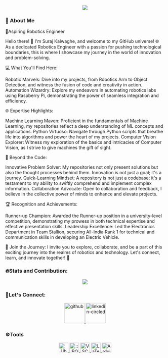 <!-- <h1 align="center">Hi 👋, I'm Suraj Kalwaghe</h1>
<h3 align="center">A budding Robotics Engineer from Maryland, USA</h3> -->

<p align= "center">	
  <img src="https://readme-typing-svg.herokuapp.com?font=Fira+Code&size=23&color=F7F7F7FF&background=FF18C200&center=true&multiline=true&random=false&width=750&height=100&lines=Hi%2C+I'm+Suraj+Kalwaghe!+A+Passionate+Robotics+;Engineer+from++University+of+Maryland%2C+College+Park.;Thanks+for+stopping+by!"/>
</p>


<h3 align="left">🫠 About Me</h3>
<p align= "justify"> 
🚀Aspiring Robotics Engineer

Hello there! 👋 I'm Suraj Kalwaghe, and welcome to my GitHub universe! 🌐 As a dedicated Robotics Engineer with a passion for pushing technological boundaries, this is where I showcase my journey in the world of innovation and problem-solving.

💻 What You'll Find Here:

Robotic Marvels: Dive into my projects, from Robotics Arm to Object Detection, and witness the fusion of code and creativity in action.
Automation Wizardry: Explore my endeavors in automating robotics labs using Raspberry Pi, demonstrating the power of seamless integration and efficiency.

🌐 Expertise Highlights:

Machine Learning Maven: Proficient in the fundamentals of Machine Learning, my repositories reflect a deep understanding of ML concepts and applications.
Python Virtuoso: Navigate through Python scripts that breathe life into algorithms and power the heart of my projects.
Computer Vision Explorer: Witness my exploration of the basics and intricacies of Computer Vision, as I strive to give machines the gift of sight.

🚀 Beyond the Code:

Innovative Problem Solver: My repositories not only present solutions but also the thought processes behind them. Innovation is not just a goal; it's a journey.
Quick-Learning Mindset: A repository is not just a codebase; it's a testament to my ability to swiftly comprehend and implement complex information.
Collaboration Advocate: Open to collaboration and feedback, I believe in the collective power of minds to enhance and elevate projects.

🏆 Recognition and Achievements:

Runner-up Champion: Awarded the Runner-up position in a university-level competition, demonstrating my prowess in both technical expertise and effective presentation skills.
Leadership Excellence: Led the Electronics Department in Team Stallion, securing All-India Rank 1 for technical and communication skills in developing an Electric Vehicle.

🤖 Join the Journey:
I invite you to explore, collaborate, and be a part of this exciting journey into the realms of robotics and technology. Let's connect, learn, and innovate together! 🚀
</p>
<h3 align="left">🔥Stats and Contribution: </h3>
<p align= "center">	
  <img  src="https://github-readme-streak-stats.herokuapp.com?user=Suraj-Kalwaghe&theme=ambient_gradient&disable_animations=false"/>
</p>
<!-- state github 
<p align= "center">	
  <img  src="https://github-readme-stats.vercel.app/api?username=Suraj-Kalwaghe&theme=ambient_gradient"/>
</p>
title_color=f7f7f7&f7f7f7&bg_color=20,f72585,d61e92,c61b98,b5179e,ab18b3,a118c8,9718dd,7712c5,560bad,410b99 -->

<h3 align="left">🤝Let's Connect:  </h3>
<p align="center">
  <a href= "https://github.com/Suraj-Kalwaghe/">
    <img width="64" height="64" src="https://img.icons8.com/nolan/64/github.png" alt="github"/>
  </a>
  <a href= "https://www.linkedin.com/in/suraj-kalwaghe/">
    <img width="64" height="64" src="https://img.icons8.com/nolan/64/linkedin-circled.png" alt="linkedin-circled"/>
  </a>
<!--   <a href= "https://github.com/suraj-kalwaghe/resum.pdf">
    <img width="64" height="64" src="https://img.icons8.com/nolan/64/resume.png" alt="resume"/>
  </a> -->
<!-- <h3 align="left">🤝Let's Connect: </h3>
<p align="left">
<a href="https://linkedin.com/in/suraj-kalwaghe" target="blank"><img align="center" src="https://raw.githubusercontent.com/rahuldkjain/github-profile-readme-generator/master/src/images/icons/Social/linked-in-alt.svg" alt="suraj-kalwaghe" height="30" width="40" /></a>
</p> -->

<h3 align="left">⚙️Tools</h3>
  <p align="center">
  <a href= "https://ubuntu.com/">
  <img height="30" alt="Ubuntu" src="https://img.shields.io/badge/-Ubuntu-99b931?style=plastic&logo=ubuntu"/>
  </a>
  <a href= "https://www.ros.org/">
  <img height="30" alt=":::ROS" src="https://img.shields.io/badge/-ROS-fa8a05?style=plastic&logo=ros"/>
  </a>
  <a href= "https://code.visualstudio.com/">
  <img height="30" alt="VSCode" src="https://img.shields.io/badge/-VS%20Code-3182b9?style=plastic&logo=visualstudiocode"/>
  </a>
  <a href= "https://www.latex-project.org/">
    <img height="30" alt="LaTeX" src="https://img.shields.io/badge/-LaTeX-008080?style=plastic&logo=latex"/>
  </a>
    <a href="https://www.arduino.cc/">
    <img height="30" alt="Arduino" src="https://img.shields.io/badge/-Arduino-008080?style=plastic&logo=arduino"/>

<!--   https://www.vectorlogo.zone/logos/gnu_bash/gnu_bash-icon.svg  
    https://www.vectorlogo.zone/logos/gnu_bash/gnu_bash-ar21.svg -->
<!--   <img height="30" alt="Git" src="https://img.shields.io/badge/-Git-1a77ae?style=plastic&logo=git"/> -->
<!--   <img height="30" alt="GitHub" src="https://img.shields.io/badge/-Github-8a1aae?style=plastic&logo=github"/> -->
<!--   <img height="20" alt="Notion" src="https://img.shields.io/badge/Software-Notion-black?style=plastic&logo=notion"/> -->
<!--   <img height="20" alt="YAML" src="https://img.shields.io/badge/Software-YAML-8f2b8a?style=plastic&logo=yaml"/> -->
<!--   <img height="30" alt="C++" src="https://img.shields.io/badge/-C%2B%2B-orange?style=plastic&logo=cplusplus"/>
  </a> -->
<!--   <a href= "https://www.python.org/">
    <img height="30" alt="Python" src="https://img.shields.io/badge/-Python-ffcd3a?style=plastic&logo=python"/> -->
<!--   </a> 
</p> -->

<!-- 
<p align="left"> <a href="https://www.arduino.cc/" target="_blank" rel="noreferrer"> <img src="https://cdn.worldvectorlogo.com/logos/arduino-1.svg" alt="arduino" width="40" height="40"/> 
</a>
<a href="https://www.gnu.org/software/bash/" target="_blank" rel="noreferrer"> <img src="https://www.vectorlogo.zone/logos/gnu_bash/gnu_bash-icon.svg" alt="bash" width="40" height="40"/> 
</a> 
<a href="https://www.cprogramming.com/" target="_blank" rel="noreferrer"> <img src="https://raw.githubusercontent.com/devicons/devicon/master/icons/c/c-original.svg" alt="c" width="40" height="40"/> 
</a>
<a href="https://www.w3schools.com/cpp/" target="_blank" rel="noreferrer"> <img src="https://raw.githubusercontent.com/devicons/devicon/master/icons/cplusplus/cplusplus-original.svg" alt="cplusplus" width="40" height="40"/>
</a> 
<a href="https://www.linux.org/" target="_blank" rel="noreferrer"> <img src="https://raw.githubusercontent.com/devicons/devicon/master/icons/linux/linux-original.svg" alt="linux" width="40" height="40"/> 
</a>
<a href="https://www.python.org" target="_blank" rel="noreferrer"> <img src="https://raw.githubusercontent.com/devicons/devicon/master/icons/python/python-original.svg" alt="python" width="40" height="40"/>
</a>
</p>
<!--
<p><img align="left" src="https://github-readme-stats.vercel.app/api/top-langs?username=suraj-kalwaghe&show_icons=true&locale=en&layout=compact" alt="suraj-kalwaghe" /></p>
<p>&nbsp;<img align="center" src="https://github-readme-stats.vercel.app/api?username=suraj-kalwaghe&show_icons=true&locale=en" alt="suraj-kalwaghe" /></p>
 --> 

